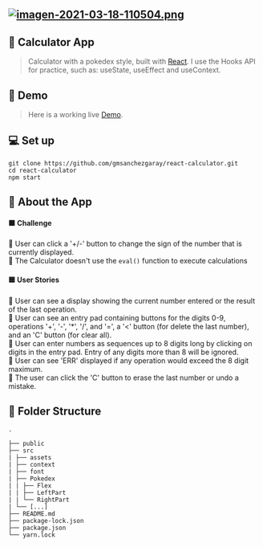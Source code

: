 ## [![imagen-2021-03-18-110504.png](https://i.postimg.cc/mDmPBS02/imagen-2021-03-18-110504.png)](https://postimg.cc/ygS1T01w)

## 🧮 Calculator App

>Calculator with a pokedex style, built with [React](https://es.reactjs.org). I use the Hooks API for practice, such as: useState, useEffect and useContext. 

## 🚀 Demo 

>Here is a working live [Demo](https://gmsanchezgaray.github.io/react-calculator/). 

## 💻 Set up
```
git clone https://github.com/gmsanchezgaray/react-calculator.git 
cd react-calculator
npm start
```

## 📑 About the App

#### 🟧 Challenge 
🔸 User can click a '+/-' button to change the sign of the number that is currently displayed.\
🔸 The Calculator doesn't use the `eval()` function to execute calculations 

#### 🟦 User Stories

🔹 User can see a display showing the current number entered or the result of the last operation.\
🔹 User can see an entry pad containing buttons for the digits 0-9, operations '+', '-', '*', '/', and '=', a '<' button (for delete the last number), and an 'C' button (for clear all).\
🔹 User can enter numbers as sequences up to 8 digits long by clicking on digits in the entry pad. Entry of any digits more than 8 will be ignored.\
🔹 User can see 'ERR' displayed if any operation would exceed the 8 digit maximum.\
🔹 The user can click the 'C' button to erase the last number or undo a mistake. 

## 📂 Folder Structure

```
.

├── public
├── src
| ├── assets
| ├── context
| ├── font
| ├── Pokedex
| | ├── Flex
| | ├── LeftPart
| | └── RightPart
| └── [...]
├── README.md
├── package-lock.json
├── package.json
└── yarn.lock
```

